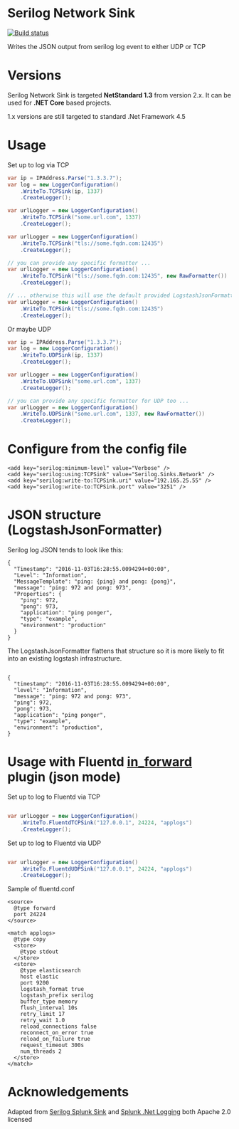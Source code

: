 # Serilog Network Sink

[![Build status](https://ci.appveyor.com/api/projects/status/dw7y9d3q9ty7cm5h?svg=true)](https://ci.appveyor.com/project/pauldambra/serilog-sinks-network)

Writes the JSON output from serilog log event to either UDP or TCP

# Versions

Serilog Network Sink is targeted **NetStandard 1.3** from version 2.x. It can be used for **.NET Core** based projects.

1.x versions are still targeted to standard .Net Framework 4.5

# Usage

Set up to log via TCP

```csharp
var ip = IPAddress.Parse("1.3.3.7");
var log = new LoggerConfiguration()
    .WriteTo.TCPSink(ip, 1337)
    .CreateLogger();

var urlLogger = new LoggerConfiguration()
    .WriteTo.TCPSink("some.url.com", 1337)
    .CreateLogger();

var urlLogger = new LoggerConfiguration()
    .WriteTo.TCPSink("tls://some.fqdn.com:12435")
    .CreateLogger();

// you can provide any specific formatter ...
var urlLogger = new LoggerConfiguration()
    .WriteTo.TCPSink("tls://some.fqdn.com:12435", new RawFormatter())
    .CreateLogger();

// ... otherwise this will use the default provided LogstashJsonFormatter (described below)
var urlLogger = new LoggerConfiguration()
    .WriteTo.TCPSink("tls://some.fqdn.com:12435")
    .CreateLogger();

```

Or maybe UDP

```csharp
var ip = IPAddress.Parse("1.3.3.7");
var log = new LoggerConfiguration()
    .WriteTo.UDPSink(ip, 1337)
    .CreateLogger();

var urlLogger = new LoggerConfiguration()
    .WriteTo.UDPSink("some.url.com", 1337)
    .CreateLogger();

// you can provide any specific formatter for UDP too ...
var urlLogger = new LoggerConfiguration()
    .WriteTo.UDPSink("some.url.com", 1337, new RawFormatter())
    .CreateLogger();

```

# Configure from the config file

```
<add key="serilog:minimum-level" value="Verbose" />
<add key="serilog:using:TCPSink" value="Serilog.Sinks.Network" />
<add key="serilog:write-to:TCPSink.uri" value="192.165.25.55" />
<add key="serilog:write-to:TCPSink.port" value="3251" />
```

# JSON structure (LogstashJsonFormatter)

Serilog log JSON tends to look like this:

```
{
  "Timestamp": "2016-11-03T16:28:55.0094294+00:00",
  "Level": "Information",
  "MessageTemplate": "ping: {ping} and pong: {pong}",
  "message": "ping: 972 and pong: 973",
  "Properties": {
    "ping": 972,
    "pong": 973,
    "application": "ping ponger",
    "type": "example",
    "environment": "production"
  }
}

```

The LogstashJsonFormatter flattens that structure so it is more likely to fit into an existing logstash infrastructure.

```

{
  "timestamp": "2016-11-03T16:28:55.0094294+00:00",
  "level": "Information",
  "message": "ping: 972 and pong: 973",
  "ping": 972,
  "pong": 973,
  "application": "ping ponger",
  "type": "example",
  "environment": "production",
}

```

# Usage with Fluentd  [in_forward](https://docs.fluentd.org/input/forward) plugin (json mode)

Set up to log to Fluentd via TCP

```csharp

var urlLogger = new LoggerConfiguration()
    .WriteTo.FluentdTCPSink("127.0.0.1", 24224, "applogs")
    .CreateLogger();

```

Set up to log to Fluentd via UDP

```csharp

var urlLogger = new LoggerConfiguration()
    .WriteTo.FluentdUDPSink("127.0.0.1", 24224, "applogs")
    .CreateLogger();

```

Sample of fluentd.conf

```
<source>
  @type forward
  port 24224
</source>

<match applogs>
  @type copy
  <store>
    @type stdout
  </store>
  <store>
    @type elasticsearch
    host elastic
    port 9200
    logstash_format true
    logstash_prefix serilog
    buffer_type memory
    flush_interval 10s
    retry_limit 17
    retry_wait 1.0
    reload_connections false
    reconnect_on_error true
    reload_on_failure true
    request_timeout 300s
    num_threads 2
  </store>
</match>
```

# Acknowledgements

Adapted from [Serilog Splunk Sink](https://github.com/serilog/serilog-sinks-splunk) and [Splunk .Net Logging](https://github.com/splunk/splunk-library-dotnetlogging) both Apache 2.0 licensed
